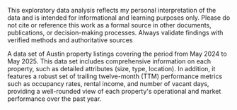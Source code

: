 This exploratory data analysis reflects my personal interpretation of the data and is intended for informational and learning purposes only. 
Please do not cite or reference this work as a formal source in other documents, publications, or decision-making processes. 
Always validate findings with verified methods and authoritative sources

A data set of Austin property listings covering the period from May 2024 to May 2025.
This data set includes comprehensive information on each property, such as detailed attributes (size, type, location).
In addition, it features a robust set of trailing twelve-month (TTM) performance metrics such as occupancy rates, rental income, and number of vacant days, 
providing a well-rounded view of each property's operational and market performance over the past year.

